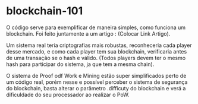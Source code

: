 # blockchain-101
O código serve para exemplificar de maneira simples, como funciona um blockchain. Foi feito juntamente a um artigo : (Colocar Link Artigo).

Um sistema real teria criptografias mais robustas, reconheceria cada player desse mercado, e como cada player tem sua blockchain, verificaria 
antes de uma transação se o hash e válido. (Todos players devem ter o mesmo hash para participar do sistema, ja que tem a mesma chain).

O sistema de Proof odf Work e Mining estão super simplificados perto de um código real, porém nesse e possível perceber o sistema de
segurança do blockchain, basta alterar o parâmetro .difficuty do blockchain e verá a dificuldade do seu processador ao realizar o PoW. 
